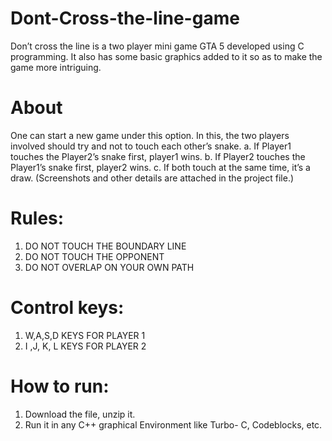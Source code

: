 # Dont-Cross-the-line-game

Don’t cross the line is a two player mini game GTA 5 developed using C programming. It also has
some basic graphics added to it so as to make the game more intriguing.
 
# About

One can start a new game under this option. In this, the two players
involved should try and not to touch each other’s snake.
a. If Player1 touches the Player2’s snake first, player1 wins.
b. If Player2 touches the Player1’s snake first, player2 wins.
c. If both touch at the same time, it’s a draw.
(Screenshots and other details are attached in the project file.)

# Rules:

1) DO NOT TOUCH THE BOUNDARY LINE
2) DO NOT TOUCH THE OPPONENT
3) DO NOT OVERLAP ON YOUR OWN PATH

# Control keys:

1) W,A,S,D KEYS FOR PLAYER 1
2) I ,J, K, L KEYS FOR PLAYER 2

# How to run:
1. Download the file, unzip it.
2. Run it in any C++ graphical Environment like
Turbo- C, Codeblocks, etc.
